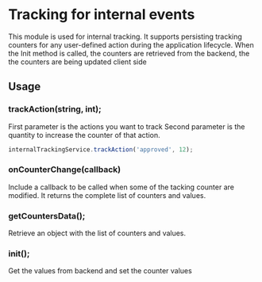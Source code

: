 #  Tracking for internal events
This module is used for internal tracking.
It supports persisting tracking counters for any user-defined action during the application lifecycle.
When the Init method is called, the counters are retrieved from the backend, the the counters are being updated
client side

## Usage

### trackAction(string, int);
First parameter is the actions you want to track
Second parameter is the quantity to increase the counter of that action.

```javascript
internalTrackingService.trackAction('approved', 12);
```

### onCounterChange(callback)
Include a callback to be called when some of the tacking counter are modified.
It returns the complete list of counters and values.

### getCountersData();
Retrieve an object with the list of counters and values.

### init();
Get the values from backend and set the counter values
